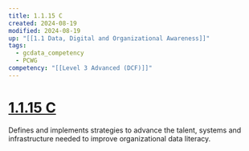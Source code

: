 ```yaml
---
title: 1.1.15 C
created: 2024-08-19
modified: 2024-08-19
up: "[[1.1 Data, Digital and Organizational Awareness]]"
tags:
  - gcdata_competency
  - PCWG
competency: "[[Level 3 Advanced (DCF)]]"
---
```

# [1.1.15 C](1.1.15%20C.md)
Defines and implements strategies to advance the talent, systems and infrastructure needed to improve organizational data literacy.
